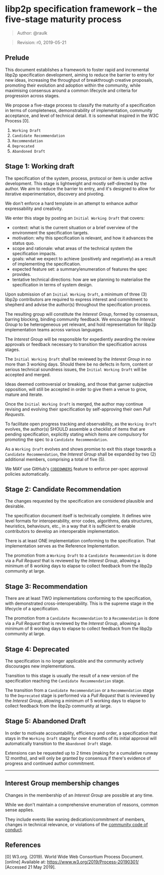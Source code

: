 # libp2p specification framework – the five-stage maturity process

> Author: @raulk

> Revision: r0, 2019-05-21

## Prelude

This document establishes a framework to foster rapid and incremental libp2p
specification development, aiming to reduce the barrier to entry for new
ideas, increasing the throughput of breakthrough creative proposals, promoting
their evolution and adoption within the community, while maximising consensus
around a common lifecycle and criteria for progression across stages.

We propose a five-stage process to classify the maturity of a specification in
terms of completeness, demonstrability of implementation, community
acceptance, and level of technical detail. It is somewhat inspired in the W3C
Process [0].

  1. `Working Draft`
  2. `Candidate Recommendation`
  3. `Recommendation`
  4. `Deprecated`
  5. `Abandoned Draft`

## Stage 1: Working draft

The specification of the system, process, protocol or item is under active
development. This stage is lightweight and mostly self-directed by the author.
We aim to reduce the barrier to entry, and it's designed to allow for
iterative experimentation, discovery and pivoting.

We don't enforce a hard template in an attempt to enhance author
expressability and creativity.

We enter this stage by posting an `Initial Working Draft` that covers:
  * context: what is the current situation or a brief overview of the
    environment the specification targets.
  * motivation: why this specification is relevant, and how it advances the
    status quo.
  * scope and rationale: what areas of the technical system the specification
    impacts.
  * goals: what we expect to achieve (positively and negatively) as a result
    of implementing the specification.
  * expected feature set: a summary/enumeration of features the spec provides.
  * tentative technical directions: how are we planning to materialise the
    specification in terms of system design.

Upon submission of an `Initial Working Draft`, a minimum of three (3) libp2p
contributors are required to express interest and commitment to shepherd and
advise the author(s) throughout the specification process.

The resulting group will constitute the _Interest Group_, formed by consensus,
barring blocking, binding community feedback. We encourage the _Interest
Group_ to be heterogeneous yet relevant, and hold representation for libp2p
implementation teams across various languages.

The _Interest Group_ will be responsible for expediently awarding the review
approvals or feedback necessary to transition the specification across stages.

The `Initial Working Draft` shall be reviewed by the _Interest Group_ in no
more than 3 working days. Should there be no defects in form, content or
serious technical soundness issues, the `Initial Working Draft` will be
accepted and merged.

Ideas deemed controversial or breaking, and those that garner subjective
opposition, will still be accepted in order to give them a venue to grow,
mature and iterate.

Once the `Initial Working Draft` is merged, the author may continue revising
and evolving their specification by self-approving their own *Pull Requests*.

To facilitate open progress tracking and observability, as the `Working Draft`
evolves, the author(s) SHOULD assemble a checklist of items that are pending
specification, explicitly stating which items are compulsory for promoting the
spec to a `Candidate Recommendation`.

As a `Working Draft` evolves and shows promise to exit this stage towards a
`Candidate Recommendation`, the _Interest Group_ shall be expanded by two (2)
additional members, comprising a total of five (5).

We MAY use GitHub's
[`CODEOWNERS`](https://help.github.com/en/articles/about-code-owners) feature
to enforce per-spec approval policies automatically.

## Stage 2: Candidate Recommendation

The changes requested by the specification are considered plausible and
desirable.

The specification document itself is technically complete. It defines wire
level formats for interoperability, error codes, algorithms, data structures,
heuristics, behaviours, etc., in a way that it is sufficient to enable
contributors to develop an interoperable implementation.

There is at least ONE implementation conforming to the specification. That
implementation serves as the Reference Implementation.

The promotion from a `Working Draft` to a `Candidate Recommendation` is done
via a *Pull Request* that is reviewed by the _Interest Group_, allowing a
minimum of 8 working days to elapse to collect feedback from the libp2p
community at large.

## Stage 3: Recommendation

There are at least TWO implementations conforming to the specification, with
demonstrated cross-interoperability. This is the supreme stage in the
lifecycle of a specification.

The promotion from a `Candidate Recommendation` to a `Recommendation` is done
via a *Pull Request* that is reviewed by the _Interest Group_, allowing a
minimum of 8 working days to elapse to collect feedback from the libp2p
community at large.

## Stage 4: Deprecated

The specification is no longer applicable and the community actively
discourages new implementations.

Transition to this stage is usually the result of a new version of the
specification reaching the `Candidate Recommendation` stage.

The transition from a `Candidate Recommendation` or a `Recommendation` stage
to the `Deprecated` stage is performed via a *Pull Request* that is reviewed
by the _Interest Group_, allowing a minimum of 5 working days to elapse to
collect feedback from the libp2p community at large.

## Stage 5: Abandoned Draft

In order to motivate accountability, efficiency and order, a specification
that stays in the `Working Draft` stage for over 4 months of its initial
approval will automatically transition to the `Abandoned Draft` stage.

Extensions can be requested up to 2 times (making for a cumulative runway 12
months), and will only be granted by consensus if there's evidence of progress
and continued author commitment.

---

## Interest Group membership changes

Changes in the membership of an _Interest Group_ are possible at any time.

While we don't maintain a comprehensive enumeration of reasons, common sense
applies.

They include events like waning dedication/commitment of members, changes in
technical relevance, or violations of the [community code of
conduct](https://github.com/ipfs/community/blob/master/code-of-conduct.md).

## References

[0] W3.org. (2019). World Wide Web Consortium Process Document. [online]
Available at: https://www.w3.org/2019/Process-20190301/ [Accessed 21 May
2019].